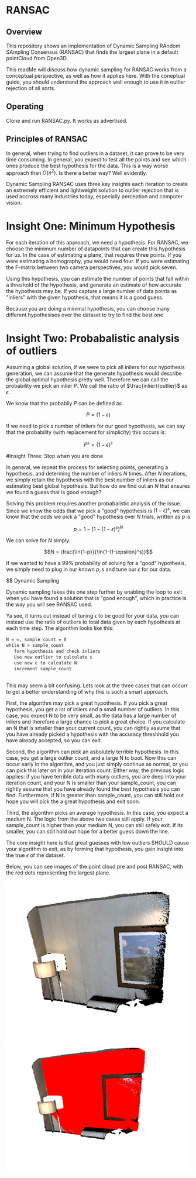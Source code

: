 # RANSAC

## Overview

This repository shows an implementation of Dynamic Sampling RAndom SAmpling Consensus (RANSAC) that finds the largest plane in a default pointCloud from Open3D. 

This readMe will discuss how dynamic sampling for RANSAC works from a conceptual perspective, as well as how it applies here. With the coneptual guide, you should understand the approach well enough to use it in outlier rejection of all sorts.

## Operating

Clone and run RANSAC.py. It works as advertised.

## Principles of RANSAC

In general, when trying to find outliers in a dataset, it can prove to be very time consuming. In general, you expect to test all the points and see which ones produce the best hypothesis for the data. This is a way worse approach than $O(n^2)$. Is there a better way? Well evidently. 

Dynamic Sampling RANSAC uses three key insights each iteration to create an extremely efficient and lightweight solution to outlier rejection that is used accross many industries today, especially perception and computer vision.

# Insight One: Minimum Hypothesis

For each iteration of this approach, we need a hypothesis. For RANSAC, we choose the minimum number of datapoints that can create this hypothesis for us. In the case of estimating a plane, that requires three points. If you were estimating a homography, you would need four. If you were estimating the F-matrix between two camera perspectives, you would pick seven.

Using this hypothesis, you can estimate the number of points that fall within a threshold of the hypothesis, and generate an estimate of how accurate the hypothesis may be. If you capture a large number of data points as "inliers" with the given hypothesis, that means it is a good guess. 

Because you are doing a minimal hypothesis, you can choose many different hypothesises over the dataset to try to find the best one

# Insight Two: Probabalistic analysis of outliers

Assuming a global solution, if we were to pick all inliers for our hypothesis generation, we can assume that the generate hypothesis would describe the global optimal hypothesis pretty well. Therefore we can call the probability we pick an inlier $P$. We call the ratio of $\frac{inlier}{outlier}$ as $\epsilon$. 

We know that the probabily $P$ can be defined as 
```math
P = (1-\epsilon)
```
If we need to pick $s$ number of inliers for our good hypothesis, we can say that the probability (with replacement for simplicity) this occurs is:
```math
P^s = (1-\epsilon)^s
```
#Insight Three: Stop when you are done

In general, we repeat the process for selecting points, generating a hypothesis, and determing the number of inliers $N$ times. After $N$ iterations, we simply retain the hypothesis with the best number of inliers as our estimating best global hypothesis. But how do we find out an $N$ that ensures we found a guess that is good enough?

Solving this problem requires another probabalistic analysis of the issue. Since we know the odds that we pick a "good" hypothesis is $(1-\epsilon)^s$, we can know that the odds we pick a "good" hypothesis over $N$ trials, written as $p$ is 

```math
p = 1-[1-(1-\epsilon)^s]^N
```

We can solve for $N$ simply:

```math
N = \frac{\ln{1-p}}{\ln{1-(1-\epsilon}^s)}
```
If we wanted to have a 99% probability of solving for a "good" hypothesis, we simply need to plug in our known $p,s$ and tune our $\epsilon$ for our data.

$$ Dynamic Sampling

Dynamic sampling takes this one step further by enabling the loop to exit when you have found a solution that is "good enough", which in practice is the way you will see RANSAC used.

Ya see, it turns out instead of tuning $\epsilon$ to be good for your data, you can instead use the ratio of outliers to total data given by each hypothesis at each time step. The algorithm looks like this:

```
N = ∞, sample_count = 0
while N > sample_count
   form hypothesis and check inliers
   Use new outlier to calculate ε
   use new ε to calculate N
   increment sample_count
   
```
This may seem a bit confusing. Lets look at the three cases that can occurr to get a better understanding of why this is such a smart approach.

First, the algorithm may pick a great hypothesis. If you pick a great hypothesis, you get a lot of inliers and a small number of outliers. In this case, you expect N to be very small, as the data has a large number of inliers and therefore a large chance to pick a great choice. If you calculate an N that is smaller than your current count, you can rightly assume that you have already picked a hypothesis with the accuracy threshhold you have already accepted, so you can exit.

Second, the algorithm can pick an asbolutely terrible hypothesis. In this case, you get a large outlier count, and a large N to boot. Now this can occur early in the algorithm, and you just simply continue as normal, or you can pick this later on in your iteration count. Either way, the previous logic applies: if you have terrible data with many outliers, you are deep into your iteration count, and your N is smaller than your sample_count, you can rightly assume that you have already found the best hypothesis you can find. Furthermore, if N is greater than sample_count, you can still hold out hope you will pick the a great hypothesis and exit soon.

Third, the algorithm picks an average hypothesis. In this case, you expect a medium N. The logic from the above two cases still apply. If your sample_count is higher than your medium N, you can still safely exit. If its smaller, you can still hold out hope for a better guess down the line.

The core insight here is that great guesses with low outliers SHOULD cause your algorithm to exit, as by forming that hypothesis, you gain insight into the true $\epsilon$ of the dataset.

Below, you can see images of the point cloud pre and post RANSAC, with the red dots representing the largest plane.

![alt text](https://github.com/gabriel-bronfman/RANSAC/blob/main/media/demo_pc.png)
![alt text](https://github.com/gabriel-bronfman/RANSAC/blob/main/media/Screenshot%202023-10-12%20at%204.23.21%20PM.png)
